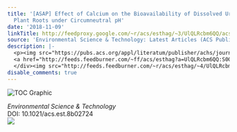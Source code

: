 ```yaml
---
title: '[ASAP] Effect of Calcium on the Bioavailability of Dissolved Uranium(VI) in
  Plant Roots under Circumneutral pH'
date: '2018-11-09'
linkTitle: http://feedproxy.google.com/~r/acs/esthag/~3/UlQLRcbm6QQ/acs.est.8b02724
source: 'Environmental Science & Technology: Latest Articles (ACS Publications)'
description: |-
  <p><img src="https://pubs.acs.org/appl/literatum/publisher/achs/journals/content/esthag/0/esthag.ahead-of-print/acs.est.8b02724/20181109/images/medium/es-2018-027245_0004.gif" alt="TOC Graphic"/></p><div><cite>Environmental Science & Technology</cite></div><div>DOI: 10.1021/acs.est.8b02724</div><div class="feedflare">
  <a href="http://feeds.feedburner.com/~ff/acs/esthag?a=UlQLRcbm6QQ:S0QgDU6iZHs:yIl2AUoC8zA"><img src="http://feeds.feedburner.com/~ff/acs/esthag?d=yIl2AUoC8zA" border="0"></img></a>
  </div><img src="http://feeds.feedburner.com/~r/acs/esthag/~4/UlQLRcbm6QQ" height="1" width="1" ...
disable_comments: true
---
```

<p><img src="https://pubs.acs.org/appl/literatum/publisher/achs/journals/content/esthag/0/esthag.ahead-of-print/acs.est.8b02724/20181109/images/medium/es-2018-027245_0004.gif" alt="TOC Graphic"/></p><div><cite>Environmental Science & Technology</cite></div><div>DOI: 10.1021/acs.est.8b02724</div><div class="feedflare">
<a href="http://feeds.feedburner.com/~ff/acs/esthag?a=UlQLRcbm6QQ:S0QgDU6iZHs:yIl2AUoC8zA"><img src="http://feeds.feedburner.com/~ff/acs/esthag?d=yIl2AUoC8zA" border="0"></img></a>
</div><img src="http://feeds.feedburner.com/~r/acs/esthag/~4/UlQLRcbm6QQ" height="1" width="1" ...